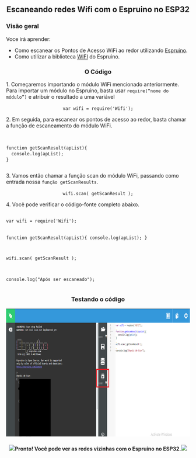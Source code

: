 <h2 align='center'>
  Escaneando redes Wifi com o Espruino no ESP32
</h2>
<h3>
  Visão geral 
</h3>
<p>
Voce irá aprender:
<ul>
    <li>Como escanear os Pontos de Acesso WiFi ao redor utilizando <a href="http://www.espruino.com/">Espruino</a>.</li> 
    <li>Como utilizar a biblioteca <a href="http://www.espruino.com/Reference#Wifi">WIFI</a> do Espruino.</li>  
	
</ul>
<h3 align='center'> 
O Código
</h3>
<p>1. Começaremos importando o módulo WiFi mencionado anteriormente. Para importar um módulo no Espruino, basta usar <code>require(“nome do módulo”)</code> e atribuir o resultado a uma variável</p>
<p align='center'><code>var wifi = require('Wifi');</code></p>	
<p>2. Em seguida, para escanear os pontos de acesso ao redor, basta chamar a função de escaneamento  do módulo WiFi.</p>
<p align='center'><pre><p><code>	
function getScanResult(apList){
  console.log(apList);
}
</code></p></pre></p>
<p>3. Vamos então chamar a função scan do módulo WiFi, passando como entrada nossa <code>função getScanResults</code>.</p>
<p align='center'><code>wifi.scan( getScanResult );</code></p>
<p>4. Você pode verificar o código-fonte completo abaixo.</p>
<p align='center'><pre><p><code>var wifi = require('Wifi');
 
function getScanResult(apList){
  console.log(apList);
}
 
wifi.scan( getScanResult );
 
console.log("Após ser escaneado");
</code></p></pre></p>
<h3 align='center'> 
Testando o código
</h3>
<img src="Images\Untitled.png" alt="Screen" width="700" height="350">
<h4 align="center"><img src="https://raw.githubusercontent.com/Tarikul-Islam-Anik/Animated-Fluent-Emojis/master/Emojis/Activities/Party%20Popper.png" height="30px">Pronto! Você pode ver as redes vizinhas  com o Espruino no ESP32.<img src="https://raw.githubusercontent.com/Tarikul-Islam-Anik/Animated-Fluent-Emojis/master/Emojis/Activities/Party%20Popper.png" height="30px"> </h4>
